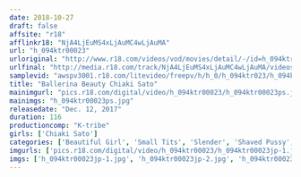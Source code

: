 ```yaml
---
date: 2018-10-27
draft: false
affsite: "r18"
afflinkr18: "NjA4LjEuMS4xLjAuMC4wLjAuMA"
url: "h_094ktr00023"
urloriginal: "http://www.r18.com/videos/vod/movies/detail/-/id=h_094ktr00023"
urlfinal: "http://media.r18.com/track/NjA4LjEuMS4xLjAuMC4wLjAuMA/videos/vod/movies/detail/-/id=h_094ktr00023"
samplevid: "awspv3001.r18.com/litevideo/freepv/h/h_0/h_094ktr023/h_094ktr023_dmb_w.mp4"
title: "Ballerina Beauty Chiaki Sato"
mainimgurl: "pics.r18.com/digital/video/h_094ktr00023/h_094ktr00023ps.jpg"
mainimgs: "h_094ktr00023ps.jpg"
releasedate: "Dec. 12, 2017"
duration: 116
productioncomp: "K-tribe"
girls: ['Chiaki Sato']
categories: ['Beautiful Girl', 'Small Tits', 'Slender', 'Shaved Pussy', 'Featured Actress', 'Hi-Def']
imgurls: ['pics.r18.com/digital/video/h_094ktr00023/h_094ktr00023jp-1.jpg', 'pics.r18.com/digital/video/h_094ktr00023/h_094ktr00023jp-2.jpg', 'pics.r18.com/digital/video/h_094ktr00023/h_094ktr00023jp-3.jpg', 'pics.r18.com/digital/video/h_094ktr00023/h_094ktr00023jp-4.jpg', 'pics.r18.com/digital/video/h_094ktr00023/h_094ktr00023jp-5.jpg', 'pics.r18.com/digital/video/h_094ktr00023/h_094ktr00023jp-6.jpg', 'pics.r18.com/digital/video/h_094ktr00023/h_094ktr00023jp-7.jpg', 'pics.r18.com/digital/video/h_094ktr00023/h_094ktr00023jp-8.jpg', 'pics.r18.com/digital/video/h_094ktr00023/h_094ktr00023jp-9.jpg', 'pics.r18.com/digital/video/h_094ktr00023/h_094ktr00023jp-10.jpg', 'pics.r18.com/digital/video/h_094ktr00023/h_094ktr00023jp-11.jpg', 'pics.r18.com/digital/video/h_094ktr00023/h_094ktr00023jp-12.jpg', 'pics.r18.com/digital/video/h_094ktr00023/h_094ktr00023jp-13.jpg', 'pics.r18.com/digital/video/h_094ktr00023/h_094ktr00023jp-14.jpg', 'pics.r18.com/digital/video/h_094ktr00023/h_094ktr00023jp-15.jpg', 'pics.r18.com/digital/video/h_094ktr00023/h_094ktr00023jp-16.jpg', 'pics.r18.com/digital/video/h_094ktr00023/h_094ktr00023jp-17.jpg', 'pics.r18.com/digital/video/h_094ktr00023/h_094ktr00023jp-18.jpg', 'pics.r18.com/digital/video/h_094ktr00023/h_094ktr00023jp-19.jpg', 'pics.r18.com/digital/video/h_094ktr00023/h_094ktr00023jp-20.jpg']
imgs: ['h_094ktr00023jp-1.jpg', 'h_094ktr00023jp-2.jpg', 'h_094ktr00023jp-3.jpg', 'h_094ktr00023jp-4.jpg', 'h_094ktr00023jp-5.jpg', 'h_094ktr00023jp-6.jpg', 'h_094ktr00023jp-7.jpg', 'h_094ktr00023jp-8.jpg', 'h_094ktr00023jp-9.jpg', 'h_094ktr00023jp-10.jpg', 'h_094ktr00023jp-11.jpg', 'h_094ktr00023jp-12.jpg', 'h_094ktr00023jp-13.jpg', 'h_094ktr00023jp-14.jpg', 'h_094ktr00023jp-15.jpg', 'h_094ktr00023jp-16.jpg', 'h_094ktr00023jp-17.jpg', 'h_094ktr00023jp-18.jpg', 'h_094ktr00023jp-19.jpg', 'h_094ktr00023jp-20.jpg']
---
```

